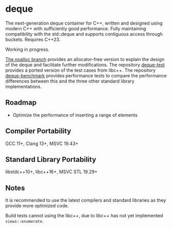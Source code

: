 # deque

The next-generation deque container for C++, written and designed using modern C++ with sufficiently good performance. Fully maintaining compatibility with the std::deque and supports contiguous access through buckets. Requires C++23.

Working in progress.

[The noalloc branch](https://github.com/YexuanXiao/deque/tree/noalloc) provides an allocator-free version to explain the design of the deque and facilitate further modifications. The repository [deque-test](https://github.com/yexuanXiao/deque-test) provides a ported version of the test cases from libc++. The repository [deque-benchmark](https://github.com/yexuanXiao/deque-benchmark) provides performance tests to compare the performance differences between this and the three other standard library implementations.

## Roadmap

+ Optimize the performance of inserting a range of elements

## Compiler Portability

GCC 11+, Clang 13+, MSVC 19.43+

## Standard Library Portability

libstdc++10+, libc++16+, MSVC STL 19.29+

## Notes

It is recommended to use the latest compilers and standard libraries as they provide more optimized code.

Build tests cannot using the libc++, due to libc++ has not yet implemented `views::enumerate`.
